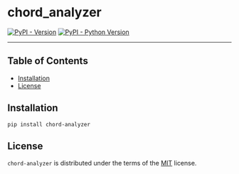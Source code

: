 # chord_analyzer

[![PyPI - Version](https://img.shields.io/pypi/v/chord-analyzer.svg)](https://pypi.org/project/chord-analyzer)
[![PyPI - Python Version](https://img.shields.io/pypi/pyversions/chord-analyzer.svg)](https://pypi.org/project/chord-analyzer)

-----

## Table of Contents

- [Installation](#installation)
- [License](#license)

## Installation

```console
pip install chord-analyzer
```

## License

`chord-analyzer` is distributed under the terms of the [MIT](https://spdx.org/licenses/MIT.html) license.
